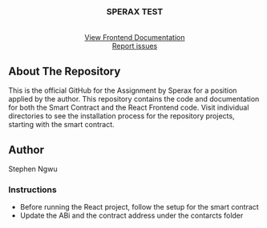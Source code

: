 <br />
<div align="center">
  <h3 align="center">SPERAX TEST</h3>

  <p align="center">
    <br />
    <a href="https://github.com/techpilot/sperax-test/blob/main/sperax-client/public/sperax-client-documentation.pdf">View Frontend Documentation</a>
    <br />
    <a href="https://github.com/techpilot/sperax-test.git/issues">Report issues</a>
  </p>
</div>

## About The Repository

This is the official GitHub for the Assignment by Sperax for a position applied by the author. This repository contains the code and documentation for both the Smart Contract and the React Frontend code. Visit individual directories to see the installation process for the repository projects, starting with the smart contract.

## Author

Stephen Ngwu

### Instructions

- Before running the React project, follow the setup for the smart contract
- Update the ABi and the contract address under the contarcts folder
